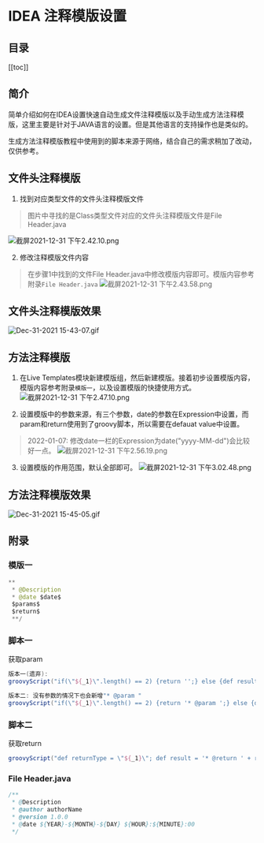 # IDEA 注释模版设置

## 目录
[[toc]]

## 简介
简单介绍如何在IDEA设置快速自动生成文件注释模版以及手动生成方法注释模版，这里主要是针对于JAVA语言的设置。但是其他语言的支持操作也是类似的。

生成方法注释模版教程中使用到的脚本来源于网络，结合自己的需求稍加了改动，仅供参考。

## 文件头注释模版
1. 找到对应类型文件的文件头注释模版文件
> 图片中寻找的是Class类型文件对应的文件头注释模版文件是File Header.java

![截屏2021-12-31 下午2.42.10.png](https://p1-juejin.byteimg.com/tos-cn-i-k3u1fbpfcp/caab2cd0f32a42daa11b15102008ed88~tplv-k3u1fbpfcp-watermark.image?)

2. 修改注释模版文件内容
> 在步骤1中找到的文件File Header.java中修改模版内容即可。模版内容参考附录`File Header.java`
![截屏2021-12-31 下午2.43.58.png](https://p1-juejin.byteimg.com/tos-cn-i-k3u1fbpfcp/d3c01d3d4f774b77b5170ad811942bc3~tplv-k3u1fbpfcp-watermark.image?)
## 文件头注释模版效果
![Dec-31-2021 15-43-07.gif](https://p6-juejin.byteimg.com/tos-cn-i-k3u1fbpfcp/3662c583b8af4b0c931af9076d8426e9~tplv-k3u1fbpfcp-watermark.image?)

## 方法注释模版
1. 在Live Templates模块新建模版组，然后新建模版。接着初步设置模版内容，模版内容参考附录`模版一`，以及设置模版的快捷使用方式。
![截屏2021-12-31 下午2.47.10.png](https://p1-juejin.byteimg.com/tos-cn-i-k3u1fbpfcp/ff3647ebcc2740bd9f18467daf0c67f1~tplv-k3u1fbpfcp-watermark.image?)

2. 设置模版中的参数来源，有三个参数，date的参数在Expression中设置，而param和return使用到了groovy脚本，所以需要在defauat value中设置。
> 2022-01-07: 修改date一栏的Expression为date("yyyy-MM-dd")会比较好一点。
![截屏2021-12-31 下午2.56.19.png](https://p3-juejin.byteimg.com/tos-cn-i-k3u1fbpfcp/3e7fac5856474d85a0bc59f0082114c2~tplv-k3u1fbpfcp-watermark.image?)

3. 设置模版的作用范围，默认全部即可。
![截屏2021-12-31 下午3.02.48.png](https://p3-juejin.byteimg.com/tos-cn-i-k3u1fbpfcp/377255c078144abe81659218d547ca9a~tplv-k3u1fbpfcp-watermark.image?)
## 方法注释模版效果
![Dec-31-2021 15-45-05.gif](https://p3-juejin.byteimg.com/tos-cn-i-k3u1fbpfcp/549f2d3d663f493cb2c3b2c59dd396e0~tplv-k3u1fbpfcp-watermark.image?)

## 附录
### 模版一
```java
**
 * @Description
 * @date $date$
 $params$
 $return$
 **/
```

### 脚本一
获取param
```groovy
版本一(遗弃):
groovyScript("if(\"${_1}\".length() == 2) {return '';} else {def result=''; def params=\"${_1}\".replaceAll('[\\\\[|\\\\]|\\\\s]', '').split(',').toList();for(i = 0; i < params.size(); i++) {if(i==0){result+='* @param ' + params[i]}else{result+='\\n' + ' * @param ' + params[i]}}; return result;}", methodParameters()); 

版本二: 没有参数的情况下也会新增"* @param "
groovyScript("if(\"${_1}\".length() == 2) {return '* @param ';} else {def result=''; def params=\"${_1}\".replaceAll('[\\\\[|\\\\]|\\\\s]', '').split(',').toList();for(i = 0; i < params.size(); i++) {if(i==0){result+='* @param ' + params[i]}else{result+='\\n' + ' * @param ' + params[i]}}; return result;}", methodParameters()); 
```
### 脚本二
获取return
```groovy
groovyScript("def returnType = \"${_1}\"; def result = '* @return ' + returnType; return result;", methodReturnType()); 
```
### File Header.java
```java
/**
 * @Description 
 * @author authorName
 * @version 1.0.0
 * @date ${YEAR}-${MONTH}-${DAY} ${HOUR}:${MINUTE}:00
 */
```
